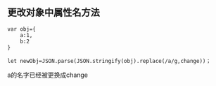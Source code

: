 ## 更改对象中属性名方法 ##


	var obj={
		a:1,
		b:2
	}

	let newObj=JSON.parse(JSON.stringify(obj).replace(/a/g,change))；

a的名字已经被更换成change